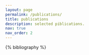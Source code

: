 ```yaml
---
layout: page
permalink: /publications/
title: publications
description: selected piblications.
nav: true
nav_order: 2
---
```


<!-- _pages/publications.md -->

<div class="publications">

{% bibliography %}

</div>

